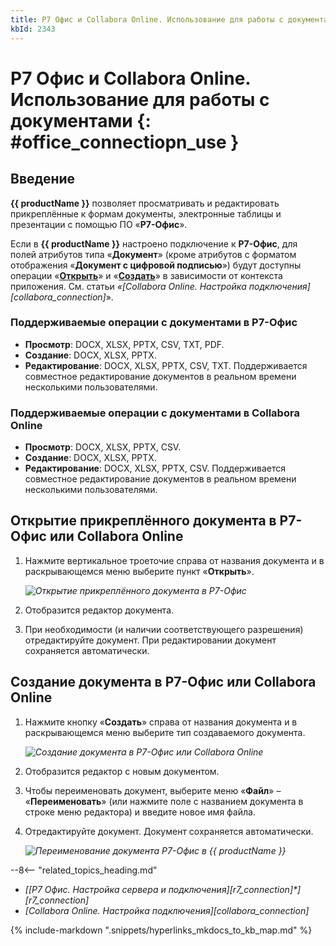 ```yaml
---
title: Р7 Офис и Collabora Online. Использование для работы с документами
kbId: 2343
---
```


# Р7 Офис и Collabora Online. Использование для работы с документами {: #office_connectiopn_use }

## Введение

**{{ productName }}** позволяет просматривать и редактировать прикреплённые к формам документы, электронные таблицы и презентации с помощью ПО «**Р7-Офис**».

Если в **{{ productName }}** настроено подключение к **Р7-Офис**, для полей атрибутов типа «**Документ**» (кроме атрибутов с форматом отображения «**Документ с цифровой подписью**») будут доступны операции «**[Открыть](#mcetoc_1gufn3bol3)**» и «**[Создать](#mcetoc_1gufn3bol4)**» в зависимости от контекста приложения. См. статьи *«[Collabora Online. Настройка подключения][collabora_connection]*».

### Поддерживаемые операции с документами в Р7-Офис

- **Просмотр**: DOCX, XLSX, PPTX, CSV, TXT, PDF.
- **Создание**: DOCX, XLSX, PPTX.
- **Редактирование**: DOCX, XLSX, PPTX, CSV, TXT. Поддерживается совместное редактирование документов в реальном времени несколькими пользователями.

### Поддерживаемые операции с документами в Collabora Online

- **Просмотр**: DOCX, XLSX, PPTX, CSV.
- **Создание**: DOCX, XLSX, PPTX.
- **Редактирование**: DOCX, XLSX, PPTX, CSV. Поддерживается совместное редактирование документов в реальном времени несколькими пользователями.

## Открытие прикреплённого документа в Р7-Офис или Collabora Online

1. Нажмите вертикальное троеточие справа от названия документа и в раскрывающемся меню выберите пункт «**Открыть**».

    _![Открытие прикреплённого документа в Р7-Офис](https://kb.comindware.ru/assets/Pasted%20image%2020230420154349.png)_

2. Отобразится редактор документа.
3. При необходимости (и наличии соответствующего разрешения) отредактируйте документ. При редактировании документ сохраняется автоматически.

## Создание документа в Р7-Офис или Collabora Online

1. Нажмите кнопку «**Создать**» справа от названия документа и в раскрывающемся меню выберите тип создаваемого документа.

    _![Создание документа в Р7-Офис или Collabora Online](https://kb.comindware.ru/assets/Pasted%20image%2020230420160901.png)_

3. Отобразится редактор с новым документом.
4. Чтобы переименовать документ, выберите меню «**Файл**» – «**Переименовать**» (или нажмите поле с названием документа в строке меню редактора) и введите новое имя файла.
5. Отредактируйте документ. Документ сохраняется автоматически.

    _![Переименование документа Р7-Офис в {{ productName }}](https://kb.comindware.ru/assets/Pasted%20image%2020230420172116.png)_

<div class="relatedTopics" markdown="block">

--8<-- "related_topics_heading.md"

- _[[Р7 Офис. Настройка сервера и подключения][r7_connection]*][r7_connection]_
- _[Collabora Online. Настройка подключения][collabora_connection]_

</div>

{% include-markdown ".snippets/hyperlinks_mkdocs_to_kb_map.md" %}
